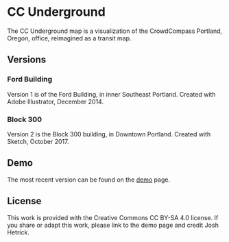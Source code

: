# CC Underground

The CC Underground map is a visualization of the CrowdCompass Portland, Oregon, office, reimagined as a transit map.

## Versions

### Ford Building

Version 1 is of the Ford Building, in inner Southeast Portland. Created with Adobe Illustrator, December 2014.

### Block 300

Version 2 is the Block 300 building, in Downtown Portland. Created with Sketch, October 2017.

## Demo

The most recent version can be found on the [demo](https://carrythebanner.github.io/cc-undergound) page.

## License

This work is provided with the Creative Commons CC BY-SA 4.0 license. If you share or adapt this work, please link to the demo page and credit Josh Hetrick.
